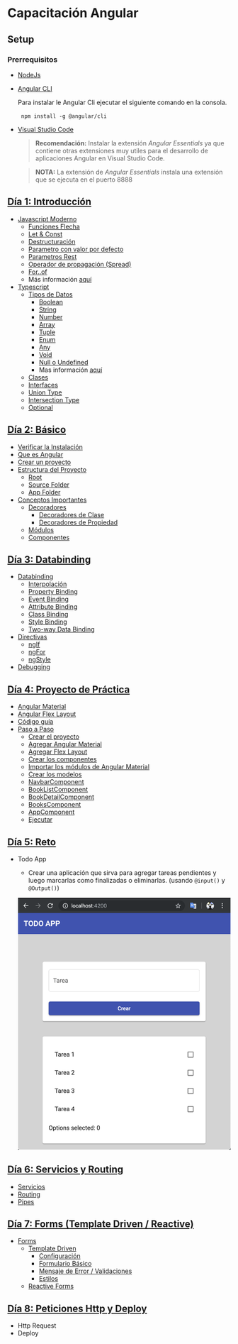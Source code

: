 # Capacitación Angular

## Setup

### Prerrequisitos

-   [NodeJs](https://nodejs.org/)
-   [Angular CLI](https://cli.angular.io/)

    Para instalar le Angular Cli ejecutar el siguiente comando en la consola.

    ```
     npm install -g @angular/cli
    ```

-   [Visual Studio Code](https://code.visualstudio.com/)

    > **Recomendación:** Instalar la extensión _Angular Essentials_ ya que contiene otras extensiones muy utiles para el desarrollo de aplicaciones Angular en Visual Studio Code.

    > **NOTA:** La extensión de _Angular Essentials_ instala una extensión que se ejecuta en el puerto 8888

## [Día 1: Introducción](https://github.com/arias9306/capacitacion-angular/blob/master/dia1.md)

-   [Javascript Moderno](https://github.com/arias9306/capacitacion-angular/blob/master/dia1.md#javascript-moderno)
    -   [Funciones Flecha](https://github.com/arias9306/capacitacion-angular/blob/master/dia1.md#funciones-flecha)
    -   [Let & Const](https://github.com/arias9306/capacitacion-angular/blob/master/dia1.md#let--const)
    -   [Destructuración](https://github.com/arias9306/capacitacion-angular/blob/master/dia1.md#destructuraci%C3%B3n)
    -   [Parametro con valor por defecto](https://github.com/arias9306/capacitacion-angular/blob/master/dia1.md#parametro-con-valor-por-defecto)
    -   [Parametros Rest](https://github.com/arias9306/capacitacion-angular/blob/master/dia1.md#parametros-rest)
    -   [Operador de propagación (Spread)](https://github.com/arias9306/capacitacion-angular/blob/master/dia1.md#operador-de-propagaci%C3%B3n-spread)
    -   [For..of](https://github.com/arias9306/capacitacion-angular/blob/master/dia1.md#for-of)
    -   Más información [aquí](https://github.com/lukehoban/es6features#readme)
-   [Typescript](https://github.com/arias9306/capacitacion-angular/blob/master/dia1.md#typescript)
    -   [Tipos de Datos](https://github.com/arias9306/capacitacion-angular/blob/master/dia1.md#tipos-de-datos)
        -   [Boolean](https://github.com/arias9306/capacitacion-angular/blob/master/dia1.md#boolean)
        -   [String](https://github.com/arias9306/capacitacion-angular/blob/master/dia1.md#string)
        -   [Number](https://github.com/arias9306/capacitacion-angular/blob/master/dia1.md#number)
        -   [Array](https://github.com/arias9306/capacitacion-angular/blob/master/dia1.md#array)
        -   [Tuple](https://github.com/arias9306/capacitacion-angular/blob/master/dia1.md#tuple)
        -   [Enum](https://github.com/arias9306/capacitacion-angular/blob/master/dia1.md#enum)
        -   [Any](https://github.com/arias9306/capacitacion-angular/blob/master/dia1.md#any)
        -   [Void](https://github.com/arias9306/capacitacion-angular/blob/master/dia1.md#void)
        -   [Null o Undefined](https://github.com/arias9306/capacitacion-angular/blob/master/dia1.md#null-o-undefined)
        -   Mas información [aquí](https://www.typescriptlang.org/docs/handbook/basic-types.html)
    -   [Clases](https://github.com/arias9306/capacitacion-angular/blob/master/dia1.md#clases)
    -   [Interfaces](https://github.com/arias9306/capacitacion-angular/blob/master/dia1.md#interfaces)
    -   [Union Type](https://github.com/arias9306/capacitacion-angular/blob/master/dia1.md#union-type)
    -   [Intersection Type](https://github.com/arias9306/capacitacion-angular/blob/master/dia1.md#intersection-type)
    -   [Optional](https://github.com/arias9306/capacitacion-angular/blob/master/dia1.md#optional)

## [Día 2: Básico](https://github.com/arias9306/capacitacion-angular/blob/master/dia2.md#d%C3%ADa-2)

-   [Verificar la Instalación](https://github.com/arias9306/capacitacion-angular/blob/master/dia2.md#verificar-instalaci%C3%B3n)
-   [Que es Angular](https://github.com/arias9306/capacitacion-angular/blob/master/dia2.md#que-es-angular)
-   [Crear un proyecto](https://github.com/arias9306/capacitacion-angular/blob/master/dia2.md#crear-un-proyecto)
-   [Estructura del Proyecto](https://github.com/arias9306/capacitacion-angular/blob/master/dia2.md#estructura-del-proyecto)
    -   [Root](https://github.com/arias9306/capacitacion-angular/blob/master/dia2.md#root)
    -   [Source Folder](https://github.com/arias9306/capacitacion-angular/blob/master/dia2.md#source-folder)
    -   [App Folder](https://github.com/arias9306/capacitacion-angular/blob/master/dia2.md#app-folder)
-   [Conceptos Importantes](https://github.com/arias9306/capacitacion-angular/blob/master/dia2.md#conceptos-importantes)
    -   [Decoradores](https://github.com/arias9306/capacitacion-angular/blob/master/dia2.md#decoradores)
        -   [Decoradores de Clase](https://github.com/arias9306/capacitacion-angular/blob/master/dia2.md#decoradores-de-clase)
        -   [Decoradores de Propiedad](https://github.com/arias9306/capacitacion-angular/blob/master/dia2.md#decoradores-de-propiedad)
    -   [Módulos](https://github.com/arias9306/capacitacion-angular/blob/master/dia2.md#modulos)
    -   [Componentes](https://github.com/arias9306/capacitacion-angular/blob/master/dia2.md#Componentes)

## [Día 3: Databinding](https://github.com/arias9306/capacitacion-angular/blob/master/dia3.md)

-   [Databinding](https://github.com/arias9306/capacitacion-angular/blob/master/dia3.md#Databinding)
    -   [Interpolación](https://github.com/arias9306/capacitacion-angular/blob/master/dia3.md#Interpolación)
    -   [Property Binding](https://github.com/arias9306/capacitacion-angular/blob/master/dia3.md#property-binding)
    -   [Event Binding](https://github.com/arias9306/capacitacion-angular/blob/master/dia3.md#event-binding)
    -   [Attribute Binding](https://github.com/arias9306/capacitacion-angular/blob/master/dia3.md#attribute-binding)
    -   [Class Binding](https://github.com/arias9306/capacitacion-angular/blob/master/dia3.md#class-binding)
    -   [Style Binding](https://github.com/arias9306/capacitacion-angular/blob/master/dia3.md#style-binding)
    -   [Two-way Data Binding](https://github.com/arias9306/capacitacion-angular/blob/master/dia3.md#two-way-databinding)
-   [Directivas](https://github.com/arias9306/capacitacion-angular/blob/master/dia3.md#directivas)
    -   [ngIf](https://github.com/arias9306/capacitacion-angular/blob/master/dia3.md#ngif)
    -   [ngFor](https://github.com/arias9306/capacitacion-angular/blob/master/dia3.md#ngfor)
    -   [ngStyle](https://github.com/arias9306/capacitacion-angular/blob/master/dia3.md#ngstyle)
-   [Debugging](https://github.com/arias9306/capacitacion-angular/blob/master/dia3.md#debugging)

## [Día 4: Proyecto de Práctica](https://github.com/arias9306/capacitacion-angular/blob/master/dia4.md)

-   [Angular Material](https://github.com/arias9306/capacitacion-angular/blob/master/dia4.md#angular-material)
-   [Angular Flex Layout](https://github.com/arias9306/capacitacion-angular/blob/master/dia4.md#angular-flex-layout)
-   [Código guía](https://github.com/arias9306/capacitacion-angular/blob/master/dia4.md#c%C3%B3digo-gu%C3%ADa)
-   [Paso a Paso](https://github.com/arias9306/capacitacion-angular/blob/master/dia4.md#paso-a-paso)
    -   [Crear el proyecto](https://github.com/arias9306/capacitacion-angular/blob/master/dia4.md#crear-el-proyecto)
    -   [Agregar Angular Material](https://github.com/arias9306/capacitacion-angular/blob/master/dia4.md#agregar-angular-material)
    -   [Agregar Flex Layout](https://github.com/arias9306/capacitacion-angular/blob/master/dia4.md#agregar-flex-layout)
    -   [Crear los componentes](https://github.com/arias9306/capacitacion-angular/blob/master/dia4.md#crear-los-componentes)
    -   [Importar los módulos de Angular Material](https://github.com/arias9306/capacitacion-angular/blob/master/dia4.md#importar-los-m%C3%B3dulos-de-angular-material)
    -   [Crear los modelos](https://github.com/arias9306/capacitacion-angular/blob/master/dia4.md#crear-los-modelos)
    -   [NavbarComponent](https://github.com/arias9306/capacitacion-angular/blob/master/dia4.md#navbarcomponent)
    -   [BookListComponent](https://github.com/arias9306/capacitacion-angular/blob/master/dia4.md#booklistcomponent)
    -   [BookDetailComponent](https://github.com/arias9306/capacitacion-angular/blob/master/dia4.md#bookdetailcomponent)
    -   [BooksComponent](https://github.com/arias9306/capacitacion-angular/blob/master/dia4.md#bookscomponent)
    -   [AppComponent](https://github.com/arias9306/capacitacion-angular/blob/master/dia4.md#appcomponent)
    -   [Ejecutar](https://github.com/arias9306/capacitacion-angular/blob/master/dia4.md#ejecutar)

## [Día 5: Reto](https://github.com/arias9306/capacitacion-angular/blob/master/dia5.md)

- Todo App
  - Crear una aplicación que sirva para agregar tareas pendientes y luego marcarlas como finalizadas o eliminarlas. (usando `@input()` y `@Output()`)

  <p align="center">
    <img src="https://raw.githubusercontent.com/arias9306/capacitacion-angular/master/img/todo_app.png" alt="Todo App" width="500" heigth="500" />
  </p>

## [Día 6: Servicios y Routing](https://github.com/arias9306/capacitacion-angular/blob/master/dia6.md)

-   [Servicios](https://github.com/arias9306/capacitacion-angular/blob/master/dia6.md#servicios)
-   [Routing](https://github.com/arias9306/capacitacion-angular/blob/master/dia6.md#routing)
-   [Pipes](https://github.com/arias9306/capacitacion-angular/blob/master/dia6.md#pipes)

## [Día 7: Forms (Template Driven / Reactive)](https://github.com/arias9306/capacitacion-angular/blob/master/dia7.md)

-   [Forms](https://github.com/arias9306/capacitacion-angular/blob/master/dia7.md#forms)
    -   [Template Driven](https://github.com/arias9306/capacitacion-angular/blob/master/dia7.md)
        -   [Configuración](https://github.com/arias9306/capacitacion-angular/blob/master/dia7.md#configuración)
        -   [Formulario Básico](https://github.com/arias9306/capacitacion-angular/blob/master/dia7.md)
        -   [Mensaje de Error / Validaciones](https://github.com/arias9306/capacitacion-angular/blob/master/dia7.md)
        -   [Estilos](https://github.com/arias9306/capacitacion-angular/blob/master/dia7.md#estilos)
    -   [Reactive Forms](https://github.com/arias9306/capacitacion-angular/blob/master/dia7.md#forms)

## [Día 8: Peticiones Http y Deploy](https://github.com/arias9306/capacitacion-angular/blob/master/dia8.md)

- Http Request
- Deploy


